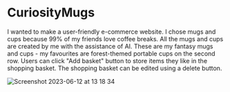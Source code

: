 # CuriosityMugs

I wanted to make a user-friendly e-commerce website. I chose mugs and cups because 99% of my friends love coffee breaks. All the mugs and cups are created by me with the assistance of AI. These are my fantasy mugs and cups - my favourites are forest-themed portable cups on the second row. 
Users can click "Add basket" button to store items they like in the shopping basket. The shopping basket can be edited using a delete button.

![Screenshot 2023-06-12 at 13 18 34](https://github.com/taksgarby/curiositymugs/assets/91882718/8cc4e5b5-8797-4a64-bbe6-eb3e6f66ce34)
